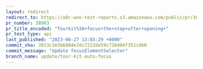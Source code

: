 ```yaml
---
layout: redirect
redirect_to: https://a8c-woo-test-reports.s3.amazonaws.com/public/pr/38963/api/index.html
pr_number: 38963
pr_title_encoded: "Tourkit%3A+focus+the+step+after+opening+"
pr_test_type: api
last_published: "2023-06-27 13:03:29 +0000"
commit_sha: 3913c3e5b6884e7dc7222de59c728404f351c9b0
commit_message: "Update focusElementSelector"
branch_name: update/tour-kit-auto-focus
---
```

